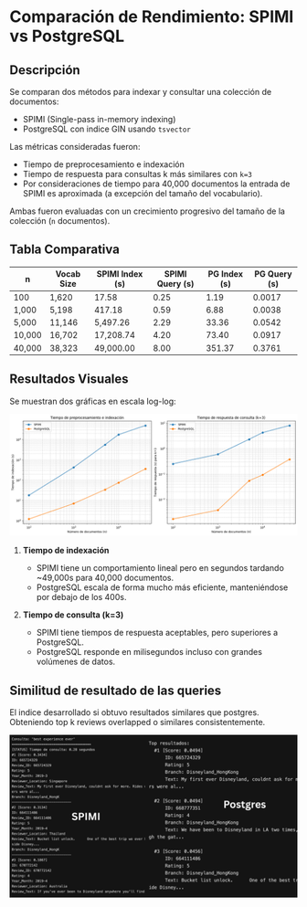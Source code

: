# Comparación de Rendimiento: SPIMI vs PostgreSQL

## Descripción

Se comparan dos métodos para indexar y consultar una colección de documentos:
- SPIMI (Single-pass in-memory indexing)
- PostgreSQL con indice GIN usando `tsvector`

Las métricas consideradas fueron:
- Tiempo de preprocesamiento e indexación
- Tiempo de respuesta para consultas k más similares con `k=3`
- Por consideraciones de tiempo para 40,000 documentos la entrada de SPIMI es aproximada (a excepción del tamaño del vocabulario).

Ambas fueron evaluadas con un crecimiento progresivo del tamaño de la colección (`n` documentos).

## Tabla Comparativa

|   n    | Vocab Size |  SPIMI Index (s)  |  SPIMI Query (s)  |  PG Index (s)  |  PG Query (s)  |
|--------|------------|-------------------|-------------------|----------------|----------------|
|  100   |   1,620    |       17.58       |       0.25        |     1.19       |     0.0017     |
| 1,000  |   5,198    |      417.18       |       0.59        |     6.88       |     0.0038     |
| 5,000  |  11,146    |    5,497.26       |       2.29        |    33.36       |     0.0542     |
|10,000  |  16,702    |   17,208.74       |       4.20        |    73.40       |     0.0917     |
|40,000  |  38,323    |   49,000.00       |       8.00        |   351.37       |     0.3761     |



## Resultados Visuales

Se muestran dos gráficas en escala log-log:

![Comparación de rendimiento entre SPIMI y PostgreSQL](benchmarks_spimi_pg.png)

1. **Tiempo de indexación**
   - SPIMI tiene un comportamiento lineal pero en segundos tardando ~49,000s para 40,000 documentos.
   - PostgreSQL escala de forma mucho más eficiente, manteniéndose por debajo de los 400s.

2. **Tiempo de consulta (k=3)**
   - SPIMI tiene tiempos de respuesta aceptables, pero superiores a PostgreSQL.
   - PostgreSQL responde en milisegundos incluso con grandes volúmenes de datos.

## Similitud de resultado de las queries

El indice desarrollado si obtuvo resultados similares que postgres. Obteniendo
top k reviews overlapped o similares consistentemente.

![Resultados similares en SPIMI y PostgreSQL](benchmarks_spimi_pg_query.png)